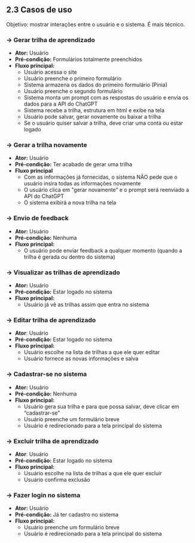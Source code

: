 ## 2.3 Casos de uso

Objetivo: mostrar interações entre o usuário e o sistema. É mais técnico.

### **→ Gerar trilha de aprendizado**

- **Ator:** Usuário
- **Pré-condição:** Formulários totalmente preenchidos
- **Fluxo principal:**
    - Usuário acessa o site
    - Usuário preenche o primeiro formulário
    - Sistema armazena os dados do primeiro formulário (Pinia)
    - Usuário preenche o segundo formulário
    - Sistema monta um prompt com as respostas do usuário e envia os dados para a API do ChatGPT
    - Sistema recebe a trilha, estrutura em html e exibe na tela
    - Usuário pode salvar, gerar novamente ou baixar a trilha
    - Se o usuário quiser salvar a trilha, deve criar uma conta ou estar logado

### → Gerar a trilha novamente

- **Ator:** Usuário
- **Pré-condição:** Ter acabado de gerar uma trilha
- **Fluxo principal**
    - Com as informações já fornecidas, o sistema NÃO pede que o usuário insira todas as informações novamente
    - O usuário clica em "gerar novamente” e o prompt será reenviado a API do ChatGPT
    - O sistema exibirá a nova trilha na tela

### → Envio de feedback

- **Ator:** Usuário
- **Pré-condição:** Nenhuma
- **Fluxo principal:**
    - O usuário pode enviar feedback a qualquer momento (quando a trilha é gerada ou dentro do sistema)

### → Visualizar as trilhas de aprendizado

- **Ator:** Usuário
- **Pré-condição:** Estar logado no sistema
- **Fluxo principal:**
    - Usuário já vê as trilhas assim que entra no sistema

### → Editar trilha de aprendizado

- **Ator**: Usuário
- **Pré-condição:** Estar logado no sistema
- **Fluxo principal:**
    - Usuário escolhe na lista de trilhas a que ele quer editar
    - Usuário fornece as novas informações e salva
    

### → Cadastrar-se no sistema

- **Ator:** Usuário
- **Pré-condição:** Nenhuma
- **Fluxo principal:**
    - Usuário gera sua trilha e para que possa salvar, deve clicar em “cadastrar-se”
    - Usuário preenche um formulário breve
    - Usuário é redirecionado para a tela principal do sistema
    

### → Excluir trilha de aprendizado

- **Ator**: Usuário
- **Pré-condição:** Estar logado no sistema
- **Fluxo principal:**
    - Usuário escolhe na lista de trilhas a que ele quer excluir
    - Usuário confirma exclusão
    

### → Fazer login no sistema

- **Ator:** Usuário
- **Pré-condição:** Já ter cadastro no sistema
- **Fluxo principal:**
    - Usuário preenche um formulário breve
    - Usuário é redirecionado para a tela principal do sistema